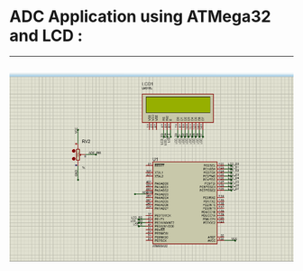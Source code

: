 # ADC Application using ATMega32 and LCD :
---
![image](https://github.com/AhmedOSAA/Embedded_System_Diploma/blob/main/Unit_9_Timer_ADC/Lesson2_ADC/ADC_APP_GIF.gif)
---

